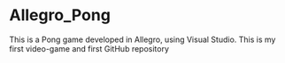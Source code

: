 # Allegro_Pong

This is a Pong game developed in Allegro, using Visual Studio. This is my first video-game and first GitHub repository
